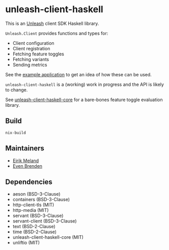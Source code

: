# unleash-client-haskell

This is an [Unleash](https://www.getunleash.io/) client SDK Haskell library.

`Unleash.Client` provides functions and types for:

- Client configuration
- Client registration
- Fetching feature toggles
- Fetching variants
- Sending metrics

See the [example application](example/Main.hs) to get an idea of how these can be used.

`unleash-client-haskell` is a (working) work in progress and the API is likely to change.

See [unleash-client-haskell-core](https://github.com/finn-no/unleash-client-haskell-core) for a bare-bones feature toggle evaluation library.

## Build

```
nix-build
```

## Maintainers

- [Eirik Meland](mailto:eirik.meland@gmail.com)
- [Even Brenden](mailto:evenbrenden@gmail.com)

## Dependencies

- aeson (BSD-3-Clause)
- containers (BSD-3-Clause)
- http-client-tls (MIT)
- http-media (MIT)
- servant (BSD-3-Clause)
- servant-client (BSD-3-Clause)
- text (BSD-2-Clause)
- time (BSD-2-Clause)
- unleash-client-haskell-core (MIT)
- unliftio (MIT)
